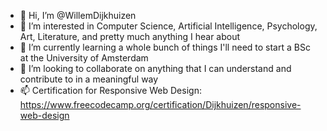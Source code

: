 - 👋 Hi, I’m @WillemDijkhuizen
- 👀 I’m interested in Computer Science, Artificial Intelligence, Psychology, Art, Literature, and pretty much anything I hear about
- 🌱 I’m currently learning a whole bunch of things I'll need to start a BSc at the University of Amsterdam
- 💞️ I’m looking to collaborate on anything that I can understand and contribute to in a meaningful way
- 📫 Certification for Responsive Web Design: 
			https://www.freecodecamp.org/certification/Dijkhuizen/responsive-web-design

<!---
WillemDijkhuizen/WillemDijkhuizen is a ✨ special ✨ repository because its `README.md` (this file) appears on your GitHub profile.
You can click the Preview link to take a look at your changes.
--->
